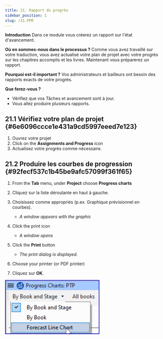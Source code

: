 ```yaml
---
title: 21. Rapport du progrès
sidebar_position: 1
slug: /21.PPR
---
```




**Introduction** Dans ce module vous créerez un rapport sur l'état d'avancement.


**Où en sommes-nous dans le processus ?** Comme vous avez travaillé sur votre traduction, vous avez actualisé votre plan de projet avec votre progrès sur les chapitres accomplis et les livres. Maintenant vous préparerez un rapport.


**Pourquoi est-il important ?** Vos administrateurs et bailleurs ont besoin des rapports exacts de votre progrès.


**Que ferez-vous ?**

- Vérifiez que vos Tâches et avancement sont à jour.
- Vous allez produire plusieurs rapports.

## 21.1 Vérifiez votre plan de projet {#6e6096ccce1e431a9cd5997eeed7e123}

1. Ouvrez votre projet
2. Click on the **Assignments and Progress** icon
3. Actualisez votre progrès comme nécessaire.

## 21.2 Produire les courbes de progression {#92fecf537c1b45be9afc57099f361f65}


<div class='notion-row'>
<div class='notion-column' style={{width: 'calc((100% - (min(32px, 4vw) * 1)) * 0.5)'}}>

1. From the **Tab** menu, under **Project** choose **Progress charts**

2. Cliquez sur la liste déroulante en haut à gauche.

3. Choisissez comme appropriés (p.ex. Graphique prévisionnel en courbes).
    - _A window appears with the graphic_

4. Click the print icon
    - _A window opens_

5. Click the **Print** button
    - _The print dialog is displayed._

6. Choose your printer (or PDF printer)

7. Cliquez sur **OK**.


</div><div className='notion-spacer'></div>

<div class='notion-column' style={{width: 'calc((100% - (min(32px, 4vw) * 1)) * 0.5)'}}>


![](./277798433.png)


</div><div className='notion-spacer'></div>
</div>

